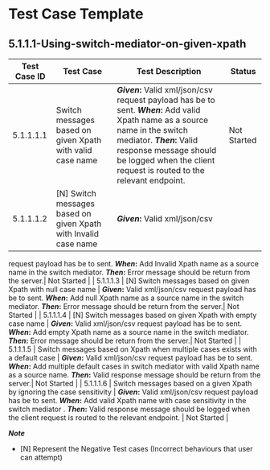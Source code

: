# Test Case Template

## 5.1.1.1-Using-switch-mediator-on-given-xpath

| Test Case ID  |                        Test Case	               |                                Test Description                |      Status    |
| ------------- | ------------------------------------------------ | ---------------------------------------------------------------| -------------- |
| 5.1.1.1.1     | Switch messages based on given Xpath with valid case name   | **_Given_:** Valid xml/json/csv request payload has be to sent. **_When_:** Add valid Xpath name as a source name in the switch mediator. **_Then_:** Valid response message should be logged when the client request is routed to the relevant endpoint. |   Not Started  |
| 5.1.1.1.2     | [N] Switch messages based on given Xpath with Invalid case name | **_Given_:** Valid xml/json/csv 
request payload has be to sent. **_When_:** Add Invalid Xpath name as a source name in the switch mediator. 
**_Then_:** Error message should be return from the server.|   Not Started  |
| 5.1.1.1.3     | [N] Switch messages based on given Xpath with null case name    | **_Given_:** Valid xml/json/csv 
request payload has be to sent. **_When_:** Add null Xpath name as a source name in the switch mediator. **_Then_:** 
Error message should be return from the server.|   Not Started  |
| 5.1.1.1.4     | [N] Switch messages based on given Xpath with empty case name   | **_Given_:** Valid xml/json/csv 
request payload has be to sent. **_When_:** Add empty Xpath name as a source name in the switch mediator. **_Then_:**
 Error message should be return from the server.|   Not Started  |
| 5.1.1.1.5     | Switch messages based on Xpath when multiple cases exists with a default case  | **_Given_:** Valid
 xml/json/csv request payload has be to sent. **_When_:** Add multiple default cases in switch mediator with valid 
 Xpath name as a source name. **_Then_:** Valid response message should be return from the server.|   Not Started  |
| 5.1.1.1.6     | Switch messages based on a given Xpath by ignoring the case sensitivity  | **_Given_:** Valid xml/json/csv request payload has be to sent. **_When_:** Add valid Xpath name with case sensitivity in the switch mediator . **_Then_:** Valid response message should be logged when the client request is routed to the relevant endpoint. |   Not Started  |

**_Note_** 
- [N] Represent the Negative Test cases (Incorrect behaviours that user can attempt)
